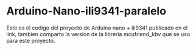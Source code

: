 # Arduino-Nano-ili9341-paralelo
Este es el codigo del proyecto de Arduino nano + ili9341 publicado en el link, tambien comparto la version de la libreria mcufriend_kbv que se uso para este proyecto.
